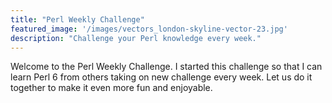 ```yaml
---
title: "Perl Weekly Challenge"
featured_image: '/images/vectors_london-skyline-vector-23.jpg'
description: "Challenge your Perl knowledge every week."
---
```

Welcome to the Perl Weekly Challenge. I started this challenge so that I can learn Perl 6 from others taking on new challenge every week. Let us do it together to make it even more fun and enjoyable.
